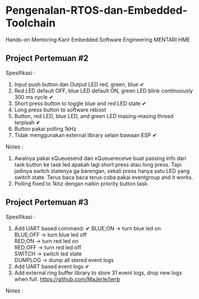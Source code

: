 # Pengenalan-RTOS-dan-Embedded-Toolchain
Hands-on Mentoring Karir Embedded Software Engineering MENTARI HME

## Project Pertemuan #2

Spesifikasi : 

1. Input push button dan Output LED red, green, blue ✔
2. Red LED default OFF, blue LED default ON, green LED blink continuously 300 ms cycle ✔
3. Short press button to toggle blue and red LED state ✔
4. Long press button to software reboot 
5. Button, red LED, blue LED, and green LED masing-masing thread terpisah ✔
6. Button pakai polling 1kHz 
7. Tidak menggunakan external library selain bawaan ESP ✔ 

Notes :

1. Awalnya pakai xQueuesend dan xQueuereceive buat passing info dari task button ke task led apakah lagi short press atau long press. Tapi jadinya switch statenya ga barengan, sekali press hanya satu LED yang switch state. Terus baca baca terus coba pakai eventgroup and it works.
2. Polling fixed to 1khz dengan naikin priority button task.

## Project Pertemuan #3

Spesifikasi : 

1. Add UART based command:   ✔
BLUE;ON -> turn blue led on  
BLUE;OFF -> turn blue led off  
RED;ON -> turn red led on  
RED;OFF -> turn red led off  
SWITCH -> switch led state  
DUMPLOG -> dump all stored event logs    
2. Add UART based event logs ✔
3. Add external ring buffer library to store 31 event logs, drop new logs when full. https://github.com/MaJerle/lwrb

Notes :